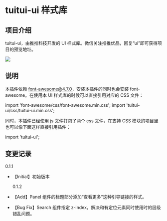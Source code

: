 # tuitui-ui 样式库

## 项目介绍

tuitui-ui，由推推科技开发的 UI 样式库。微信关注推推优品，回复“ui”即可获得项目的预览地址。

![](http://ui.tuituitech.com/demo/img/modal-test.jpg)

## 说明

本插件依赖 font-awesome@4.7.0，安装本插件的同时也会安装 font-awesome。在使用本 UI 样式库的时候可以直接引用对应的 CSS 文件：

import 'font-awesome/css/font-awesome.min.css';
import 'tuitui-ui/css/tuitui-ui.min.css';

同时，本插件已经使用 js 文件打包了两个 css 文件，在支持 CSS 模块的项目里也可以像下面这样直接引用插件：

import 'tuitui-ui';

## 变更记录

0.1.1

- 【Initial】初始版本

  0.1.2

- 【Add】Panel 组件的标题部分添加“查看更多”这种引导链接的样式。

- 【Bug Fix】Search 组件指定 z-index，解决和有定位元素同时使用时的层级错乱问题。
